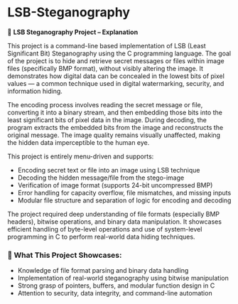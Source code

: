 # LSB-Steganography

📘 **LSB Steganography Project – Explanation**

This project is a command-line based implementation of LSB (Least Significant Bit) Steganography using the C programming language. The goal of the project is to hide and retrieve secret messages or files within image files (specifically BMP format), without visibly altering the image. It demonstrates how digital data can be concealed in the lowest bits of pixel values — a common technique used in digital watermarking, security, and information hiding.

The encoding process involves reading the secret message or file, converting it into a binary stream, and then embedding those bits into the least significant bits of pixel data in the image. During decoding, the program extracts the embedded bits from the image and reconstructs the original message. The image quality remains visually unaffected, making the hidden data imperceptible to the human eye.

This project is entirely menu-driven and supports:

- Encoding secret text or file into an image using LSB technique
- Decoding the hidden message/file from the stego-image
- Verification of image format (supports 24-bit uncompressed BMP)
- Error handling for capacity overflow, file mismatches, and missing inputs
- Modular file structure and separation of logic for encoding and decoding

The project required deep understanding of file formats (especially BMP headers), bitwise operations, and binary data manipulation. It showcases efficient handling of byte-level operations and use of system-level programming in C to perform real-world data hiding techniques.

### 🔹 What This Project Showcases:

- Knowledge of file format parsing and binary data handling
- Implementation of real-world steganography using bitwise manipulation
- Strong grasp of pointers, buffers, and modular function design in C
- Attention to security, data integrity, and command-line automation
